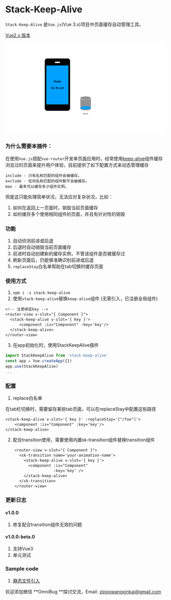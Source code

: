 # Stack-Keep-Alive
`Stack-Keep-Alive` 是`Vue.js`(Vue 3.x)项目中页面缓存自动管理工具。

[Vue2.x 版本](https://github.com/Zippowxk/vue-router-keep-alive-helper)

![img](./assets/stack.gif)

### 为什么需要本插件：
在使用```Vue.js```搭配```vue-router```开发单页面应用时，经常使用[keep-alive](https://v3.cn.vuejs.org/api/built-in-components.html#keep-alive)组件缓存浏览过的页面来提升用户体验，目前提供了如下配置方式来动态管理缓存
```
include - 只有名称匹配的组件会被缓存。
exclude - 任何名称匹配的组件都不会被缓存。
max - 最多可以缓存多少组件实例。
```
但是这只能处理简单状况，无法应对复杂状况，比如：

1. 如何在返回上一页面时，销毁当前页面缓存
2. 如何缓存多个使用相同组件的页面，并且有针对性的销毁

### 功能

1. 自动侦测前进或后退
2. 后退时自动销毁当前页面缓存
3. 前进时自动创建新的缓存实例，不管该组件是否被缓存过
4. 刷新页面后，仍能够准确识别前进或后退
5. `replaceStay`白名单帮助在tab切换时缓存页面

### 使用方式

1. ```npm i -s stack-keep-alive```
2. 使用``stack-keep-alive``替换``keep-alive``组件 (无需引入，已注册全局组件)
```vue
<!-- 注意绑定key -->  
<router-view v-slot="{ Component }">
  <stack-keep-alive v-slot='{ key }'> 
      <component :is="Component" :key='key'/>
  </stack-keep-alive>
</router-view>
```
3. 在app初始化时，使用StackKeepAlive插件
```javascript
import StackKeepAlive from 'stack-keep-alive'
const app = Vue.createApp({})
app.use(StackKeepAlive)
...
```

### 配置

1. replace白名单
  
  在tab栏切换时，需要留存某些tab页面，可以在replaceStay中配置这些路径
```vue
<stack-keep-alive v-slot='{ key }' :replaceStay='["/foo"]'> 
    <component :is="Component" :key='key'/>
</stack-keep-alive>
```
2. 配合transition使用，需要使用内置sk-transition组件替换transition组件

```vue
    <router-view v-slot="{ Component }">
      <sk-transition name='your-animation-name'>
        <stack-keep-alive v-slot='{ key }'>
          <component :is="Component"
                     :key='key' />
        </stack-keep-alive>
      </sk-transition>
    </router-view>
```



### 更新日志

#### v1.0.0
1. 修复配合transition组件无效的问题

#### v1.0.0-beta.0
1. 支持Vue3
2. 单元测试
### Sample code

1. [静态文件引入](./examples/)

欢迎添加微信 **OmniBug **探讨交流，Email: zippowangxinkai@gmail.com

<!-- ALL-CONTRIBUTORS-LIST:START - Do not remove or modify this section -->
<!-- prettier-ignore-start -->
<!-- markdownlint-disable -->
<!-- markdownlint-restore -->
<!-- prettier-ignore-end -->

<!-- ALL-CONTRIBUTORS-LIST:END -->